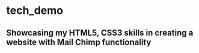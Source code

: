 # tech_demo

## Showcasing my HTML5, CSS3 skills in creating a website with Mail Chimp functionality
